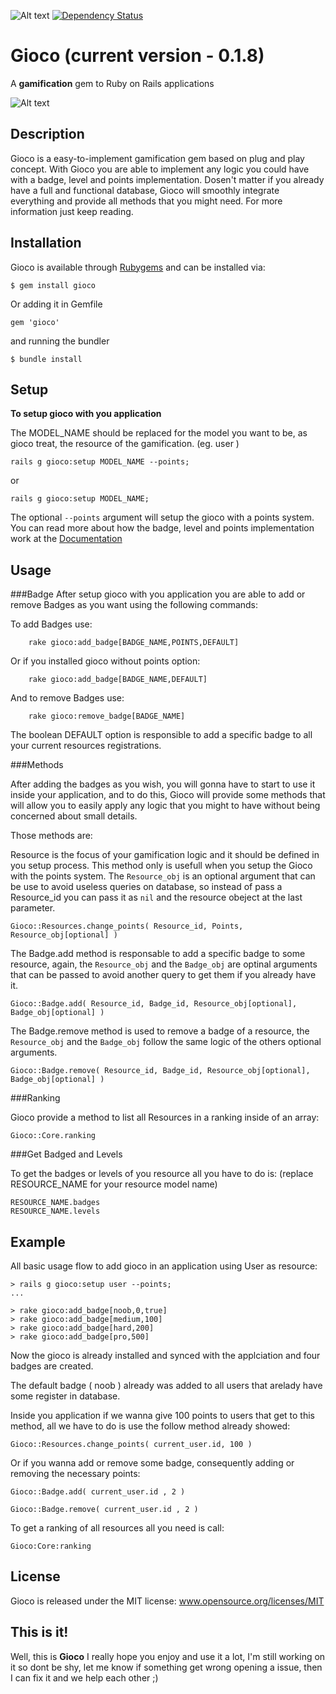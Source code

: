 ![Alt text](http://joaomdmoura.github.com/gioco/assets/images/new_logo.png "A gamification gem for Ruby on Rails applications")
[![Dependency Status](https://gemnasium.com/joaomdmoura/gioco.png)](https://gemnasium.com/joaomdmoura/gioco)
# Gioco (current version - 0.1.8)
A **gamification** gem to Ruby on Rails applications

![Alt text](https://secure.travis-ci.org/joaomdmoura/gioco.png?branch=master "Travis CI")

Description
------------
Gioco is a easy-to-implement gamification gem based on plug and play concept.
With Gioco you are able to implement any logic you could have with a badge, level and points implementation.
Dosen't matter if you already have a full and functional database, Gioco will smoothly integrate everything and provide all methods that you might need.
For more information just keep reading.


Installation
------------
Gioco is available through [Rubygems](http://rubygems.org/gems/gioco) and can be installed via:
```
$ gem install gioco
```
Or adding it in Gemfile
```
gem 'gioco'
```
and running the bundler
```
$ bundle install
```


Setup
------------
**To setup gioco with you application**

The MODEL_NAME should be replaced for the model you want to be, as gioco treat, the resource of the gamification. (eg. user )

```
rails g gioco:setup MODEL_NAME --points;
```

or

```
rails g gioco:setup MODEL_NAME;
```

The optional ``` --points ``` argument will setup the gioco with a points system. You can read more about how the badge, level and points implementation work at the [Documentation](http://joaomdmoura.github.com/gioco/)


Usage
------------

###Badge
After setup gioco with you application you are able to add or remove Badges as you want using the following commands:

To add Badges use:

```
	rake gioco:add_badge[BADGE_NAME,POINTS,DEFAULT]
```

Or if you installed gioco without points option:

```
	rake gioco:add_badge[BADGE_NAME,DEFAULT]
```

And to remove Badges use:

```
	rake gioco:remove_badge[BADGE_NAME]
```

The boolean DEFAULT option is responsible to add a specific badge to all your current resources registrations.

###Methods

After adding the badges as you wish, you will gonna have to start to use it inside your application, and to do this, Gioco will provide some methods that will allow you to easily apply any logic that you might to have without being concerned about small details.

Those methods are:

Resource is the focus of your gamification logic and it should be defined in you setup process.
This method only is usefull when you setup the Gioco with the points system.
The ``` Resource_obj ``` is an optional argument that can be use to avoid useless queries on database, so instead of pass a Resource_id you can pass it as ``` nil ``` and the resource obeject at the last parameter.

```
Gioco::Resources.change_points( Resource_id, Points, Resource_obj[optional] )
```

The Badge.add method is responsable to add a specific badge to some resource, again, the ``` Resource_obj ``` and the ``` Badge_obj ``` are optinal arguments that can be passed to avoid another query to get them if you already have it.

```
Gioco::Badge.add( Resource_id, Badge_id, Resource_obj[optional], Badge_obj[optional] )
```

The Badge.remove method is used to remove a badge of a resource, the ``` Resource_obj ``` and the ``` Badge_obj ``` follow the same logic of the others optional arguments.

```
Gioco::Badge.remove( Resource_id, Badge_id, Resource_obj[optional], Badge_obj[optional] )
```

###Ranking

Gioco provide a method to list all Resources in a ranking inside of an array:

```
Gioco::Core.ranking
```

###Get Badged and Levels

To get the badges or levels of you resource all you have to do is: (replace RESOURCE_NAME for your resource model name)

```
RESOURCE_NAME.badges
RESOURCE_NAME.levels
```


Example
------------
All basic usage flow to add gioco in an application using User as resource:

```
> rails g gioco:setup user --points;
...

> rake gioco:add_badge[noob,0,true]
> rake gioco:add_badge[medium,100]
> rake gioco:add_badge[hard,200]
> rake gioco:add_badge[pro,500]
```

Now the gioco is already installed and synced with the applciation and four badges are created.

The default badge ( noob ) already was added to all users that arelady have some register in database.

Inside you application if we wanna give 100 points to users that get to this method, all we have to do is use the follow method already showed:

```
Gioco::Resources.change_points( current_user.id, 100 )
```

Or if you wanna add or remove some badge, consequently adding or removing the necessary points:

```
Gioco::Badge.add( current_user.id , 2 )

Gioco::Badge.remove( current_user.id , 2 )
```

To get a ranking of all resources all you need is call:

```
Gioco:Core:ranking
```

License
------------
Gioco is released under the MIT license:
www.opensource.org/licenses/MIT

This is it!
------------
Well, this is **Gioco** I really hope you enjoy and use it a lot, I'm still working on it so dont be shy, let me know
if something get wrong opening a issue, then I can fix it and we help each other ;)